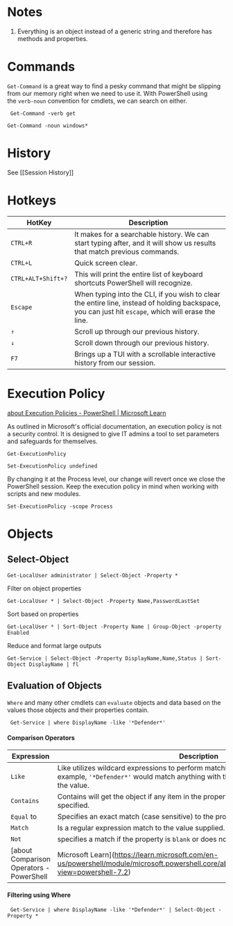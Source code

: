 # Notes 

1. Everything is an object instead of a generic string and therefore has methods and properties.

# Commands 
`Get-Command` is a great way to find a pesky command that might be slipping from our memory right when we need to use it. With PowerShell using the `verb-noun` convention for cmdlets, we can search on either.

```powershell-session
 Get-Command -verb get
```

```powershell-session
Get-Command -noun windows*  
```
# History 

See [[Session History]]

# Hotkeys

| **HotKey**         | **Description**                                                                                                                                     |
| ------------------ | --------------------------------------------------------------------------------------------------------------------------------------------------- |
| `CTRL+R`           | It makes for a searchable history. We can start typing after, and it will show us results that match previous commands.                             |
| `CTRL+L`           | Quick screen clear.                                                                                                                                 |
| `CTRL+ALT+Shift+?` | This will print the entire list of keyboard shortcuts PowerShell will recognize.                                                                    |
| `Escape`           | When typing into the CLI, if you wish to clear the entire line, instead of holding backspace, you can just hit `escape`, which will erase the line. |
| `↑`                | Scroll up through our previous history.                                                                                                             |
| `↓`                | Scroll down through our previous history.                                                                                                           |
| `F7`               | Brings up a TUI with a scrollable interactive history from our session.                                                                             |

# Execution Policy

[about Execution Policies - PowerShell | Microsoft Learn](https://docs.microsoft.com/en-us/powershell/module/microsoft.powershell.core/about/about_execution_policies?view=powershell-7.2)

As outlined in Microsoft's official documentation, an execution policy is not a security control. It is designed to give IT admins a tool to set parameters and safeguards for themselves.

```powershell-session
Get-ExecutionPolicy 
```

```powershell-session
Set-ExecutionPolicy undefined 
```

By changing it at the Process level, our change will revert once we close the PowerShell session. Keep the execution policy in mind when working with scripts and new modules.

```powershell-session
Set-ExecutionPolicy -scope Process 
```

# Objects 

## Select-Object 

```powershell-session
Get-LocalUser administrator | Select-Object -Property *
```

Filter on object properties

```powershell-session
Get-LocalUser * | Select-Object -Property Name,PasswordLastSet
```

Sort based on properties 

```powershell-session
Get-LocalUser * | Sort-Object -Property Name | Group-Object -property Enabled
```

Reduce and format large outputs 

```powershell-session
Get-Service | Select-Object -Property DisplayName,Name,Status | Sort-Object DisplayName | fl
```


## Evaluation of Objects 

`Where` and many other cmdlets can `evaluate` objects and data based on the values those objects and their properties contain.

```powershell-session
 Get-Service | where DisplayName -like '*Defender*'
```

#### Comparison Operators

|**Expression**|**Description**|
|---|---|
|`Like`|Like utilizes wildcard expressions to perform matching. For example, `'*Defender*'` would match anything with the word Defender somewhere in the value.|
|`Contains`|Contains will get the object if any item in the property value matches exactly as specified.|
|`Equal` to|Specifies an exact match (case sensitive) to the property value supplied.|
|`Match`|Is a regular expression match to the value supplied.|
|`Not`|specifies a match if the property is `blank` or does not exist. It will also match `$False`.|
[about Comparison Operators - PowerShell | Microsoft Learn](https://learn.microsoft.com/en-us/powershell/module/microsoft.powershell.core/about/about_comparison_operators?view=powershell-7.2)

#### Filtering using Where

```powershell-session
 Get-Service | where DisplayName -like '*Defender*' | Select-Object -Property *
```
